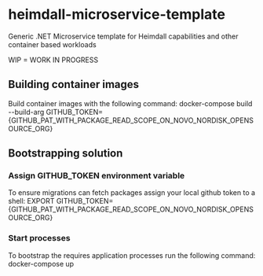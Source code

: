 # heimdall-microservice-template
Generic .NET Microservice template for Heimdall capabilities and other container based workloads

WIP = WORK IN PROGRESS

## Building container images
Build container images with the following command: docker-compose build --build-arg GITHUB_TOKEN={GITHUB_PAT_WITH_PACKAGE_READ_SCOPE_ON_NOVO_NORDISK_OPENSOURCE_ORG}

## Bootstrapping solution

### Assign GITHUB_TOKEN environment variable

To ensure migrations can fetch packages assign your local github token to a shell: EXPORT GITHUB_TOKEN={GITHUB_PAT_WITH_PACKAGE_READ_SCOPE_ON_NOVO_NORDISK_OPENSOURCE_ORG}

### Start processes

To bootstrap the requires application processes run the following command: docker-compose up